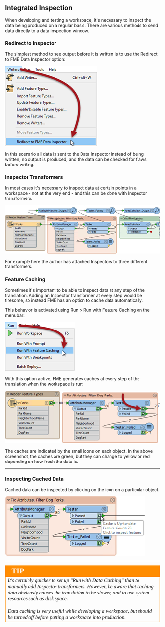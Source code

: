 <!-- Add details about run with caching and the popup buttons-->


## Integrated Inspection ##

When developing and testing a workspace, it's necessary to inspect the data being produced on a regular basis. There are various methods to send data directly to a data inspection window.

### Redirect to Inspector ###

The simplest method to see output before it is written is to use the Redirect to FME Data Inspector option:

![](./Images/Img3.026.RedirectOutput.png)

In this scenario all data is sent to the Data Inspector instead of being written; no output is produced, and the data can be checked for flaws before writing.

### Inspector Transformers ###

In most cases it's necessary to inspect data at certain points in a workspace - not at the very end - and this can be done with Inspector transformers:

![](./Images/Img3.027.InspectorTransformers.png)

For example here the author has attached Inspectors to three different transformers.


### Feature Caching ###

Sometimes it's important to be able to inspect data at any step of the translation. Adding an Inspector transformer at every step would be tiresome, so instead FME has an option to cache data automatically.

This behavior is activated using Run &gt; Run with Feature Caching on the menubar:

![](./Images/Img3.028.RunWithCaching.png)

With this option active, FME generates caches at every step of the translation when the workspace is run:

![](./Images/Img3.029.GreenCaches.png)

The caches are indicated by the small icons on each object. In the above screenshot, the caches are green, but they can change to yellow or red depending on how fresh the data is.

---

### Inspecting Cached Data ###

Cached data can be inspected by clicking on the icon on a particular object.

![](./Images/Img3.030.InspectACache.png)

---

<!--Tip Section-->

<table style="border-spacing: 0px">
<tr>
<td style="vertical-align:middle;background-color:darkorange;border: 2px solid darkorange">
<i class="fa fa-info-circle fa-lg fa-pull-left fa-fw" style="color:white;padding-right: 12px;vertical-align:text-top"></i>
<span style="color:white;font-size:x-large;font-weight: bold;font-family:serif">TIP</span>
</td>
</tr>

<tr>
<td style="border: 1px solid darkorange">
<span style="font-family:serif; font-style:italic; font-size:larger">
It's certainly quicker to set up "Run with Data Caching" than to manually add Inspector transformers. However, be aware that caching data obviously causes the translation to be slower, and to use system resources such as disk space.
<br><br>Data caching is very useful while developing a workspace, but should be turned off before putting a workspace into production.
</span>
</td>
</tr>
</table>

